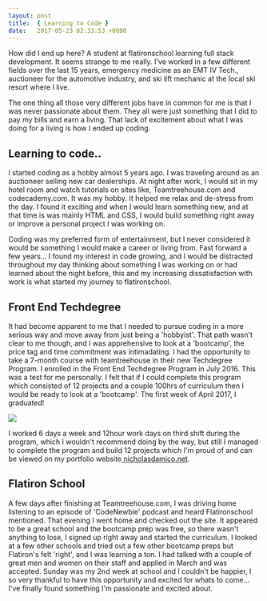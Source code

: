 ```yaml
---
layout: post
title:  { Learning to Code } 
date:   2017-05-23 02:33:53 +0000
---
```



How did I end up here? A student at flatironschool learning full stack development. It seems strange to me really. I've worked in a few different fields over the last 15 years, emergency medicine as an EMT IV Tech., auctioneer for the automotive industry, and ski lift mechanic at the local ski resort where I live. 

The one thing all those very different jobs have in common for me is that I was never passionate about them. They all were just something that I did to pay my bills and earn a living. That lack of excitement about what I was doing for a living is how I ended up coding.

## Learning to code..

I started coding as a hobby almost 5 years ago. I was traveling around as an auctioneer selling new car dealerships. At night after work, I would sit in my hotel room and watch tutorials on sites like, Teamtreehouse.com and codecademy.com. It was my hobby. It helped me relax and de-stress from the day. I found it exciting and when I would learn something new, and at that time is was mainly HTML and CSS, I would build something right away or improve a personal project I was working on. 

Coding was my preferred form of entertainment, but I never considered it would be something I would make a career or living from. Fast forward a few years... I found my interest in code growing, and I would be distracted throughout my day thinking about something I was working on or had learned about the night before, this and my increasing dissatisfaction with work is what started my journey to flatironschool.

## Front End Techdegree

It had become apparent to me that I needed to pursue coding in a more serious way and move away from just being a 'hobbyist'. That path wasn't clear to me though, and I was apprehensive to look at a 'bootcamp', the price tag and time commitment was intimadating. I had the opportunity to take a 7-month course with teamtreehouse in their new Techdegree Program. I enrolled in the Front End Techdegree Program in July 2016. This was a test for me personally. I felt that if I could complete this program which consisted of 12 projects and a couple 100hrs of curriculum then I would be ready to look at a 'bootcamp'. The first week of April 2017, I graduated!

![](http://i.imgur.com/JRgoJTal.png)

I worked 6 days a week and 12hour work days on third shift during the program, which I wouldn't recommend doing by the way, but still I managed to complete the program and build 12 projects which I'm proud of and can be viewed on my portfolio website[ nicholasdamico.net](http://nicholasdamico.net).

## Flatiron School

A few days after finishing at Teamtreehouse.com, I was driving home listening to an episode of 'CodeNewbie' podcast and heard Flatironschool mentioned. That evening I went home and checked out the site. It appeared to be a great school and the bootcamp prep was free, so there wasn't anything to lose, I signed up right away and started the curriculum. I looked at a few other schools and tried out a few other bootcamp preps but Flatiron's felt 'right', and I was learning a ton. I had talked with a couple of great men and women on their staff and applied in March and was accepted. Sunday was my 2nd week at school and I couldn't be happier, I so very thankful to have this opportunity and excited for whats to come... I've finally found something I'm passionate and excited about.


